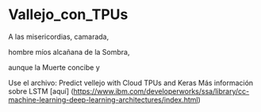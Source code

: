 # Vallejo_con_TPUs

A las misericordias, camarada,

hombre míos alcañana de la Sombra,

aunque la Muerte concibe y 

Use el archivo: Predict vellejo with Cloud TPUs and Keras
Más información sobre LSTM [aquí] (https://www.ibm.com/developerworks/ssa/library/cc-machine-learning-deep-learning-architectures/index.html)
